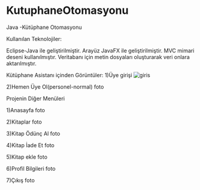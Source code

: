 # KutuphaneOtomasyonu
Java -Kütüphane Otomasyonu

Kullanılan Teknolojiler:

Eclipse-Java ile geliştirilmiştir. Arayüz JavaFX ile geliştirilmiştir. MVC mimari deseni kullanılmıştır. Veritabanı için metin dosyaları oluşturarak veri onlara aktarılmıştır.

Kütüphane Asistanı içinden Görüntüler:
1)Üye girişi 
![giris](https://github.com/zeynep-tkn/KutuphaneOtomasyonu/assets/115029576/9c1d1b4d-013e-4475-8b3b-2fcc5370c5c1)


2)Hemen Üye Ol(personel-normal)
foto

Projenin Diğer Menüleri 

1)Anasayfa 
foto

2)Kitaplar
foto

3)Kitap Ödünç Al 
foto

4)Kitap İade Et
foto

5)Kitap ekle
foto

6)Profil Bilgileri
foto

7)Çıkış
foto
